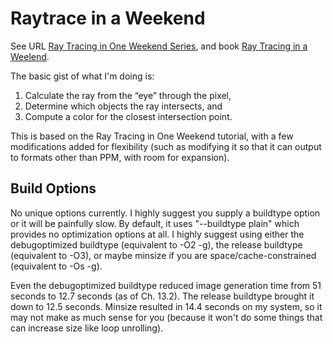 # Raytrace in a Weekend #
See URL [Ray Tracing in One Weekend Series](https://raytracing.github.io), and book [Ray Tracing in a Weelend](https://raytracing.github.io/books/RayTracingInOneWeekend.html).

The basic gist of what I'm doing is:
1. Calculate the ray from the “eye” through the pixel,
2. Determine which objects the ray intersects, and
3. Compute a color for the closest intersection point.

This is based on the Ray Tracing in One Weekend tutorial, with a few modifications added for flexibility (such as modifying it so that it can output to formats other than PPM, with room for expansion).

## Build Options ##
No unique options currently. I highly suggest you supply a buildtype option or it will be painfully slow. By default, it uses "--buildtype plain" which provides no optimization options at all. I highly suggest using either the debugoptimized buildtype (equivalent to -O2 -g), the release buildtype (equivalent to -O3), or maybe minsize if you are space/cache-constrained (equivalent to -Os -g).

Even the debugoptimized buildtype reduced image generation time from 51 seconds to 12.7 seconds (as of Ch. 13.2). The release buildtype brought it down to 12.5 seconds. Minsize resulted in 14.4 seconds on my system, so it may not make as much sense for you (because it won't do some things that can increase size like loop unrolling).
